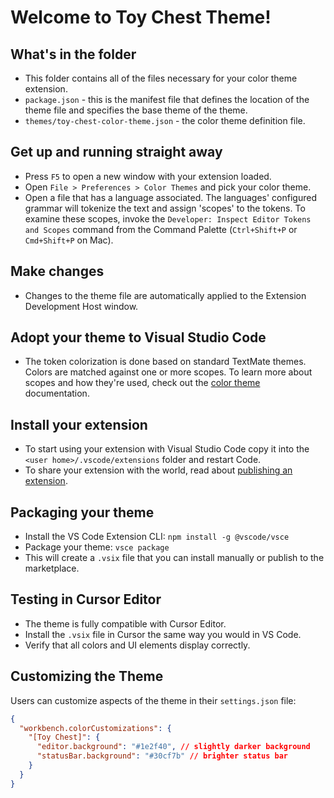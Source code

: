# Welcome to Toy Chest Theme!

## What's in the folder

* This folder contains all of the files necessary for your color theme extension.
* `package.json` - this is the manifest file that defines the location of the theme file and specifies the base theme of the theme.
* `themes/toy-chest-color-theme.json` - the color theme definition file.

## Get up and running straight away

* Press `F5` to open a new window with your extension loaded.
* Open `File > Preferences > Color Themes` and pick your color theme.
* Open a file that has a language associated. The languages' configured grammar will tokenize the text and assign 'scopes' to the tokens. To examine these scopes, invoke the `Developer: Inspect Editor Tokens and Scopes` command from the Command Palette (`Ctrl+Shift+P` or `Cmd+Shift+P` on Mac).

## Make changes

* Changes to the theme file are automatically applied to the Extension Development Host window.

## Adopt your theme to Visual Studio Code

* The token colorization is done based on standard TextMate themes. Colors are matched against one or more scopes.
  To learn more about scopes and how they're used, check out the [color theme](https://code.visualstudio.com/api/extension-guides/color-theme) documentation.

## Install your extension

* To start using your extension with Visual Studio Code copy it into the `<user home>/.vscode/extensions` folder and restart Code.
* To share your extension with the world, read about [publishing an extension](https://code.visualstudio.com/api/working-with-extensions/publishing-extension).

## Packaging your theme

* Install the VS Code Extension CLI: `npm install -g @vscode/vsce`
* Package your theme: `vsce package`
* This will create a `.vsix` file that you can install manually or publish to the marketplace.

## Testing in Cursor Editor

* The theme is fully compatible with Cursor Editor.
* Install the `.vsix` file in Cursor the same way you would in VS Code.
* Verify that all colors and UI elements display correctly.

## Customizing the Theme

Users can customize aspects of the theme in their `settings.json` file:

```json
{
  "workbench.colorCustomizations": {
    "[Toy Chest]": {
      "editor.background": "#1e2f40", // slightly darker background
      "statusBar.background": "#30cf7b" // brighter status bar
    }
  }
}
